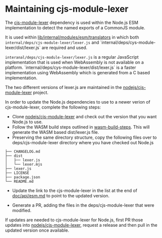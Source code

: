 # Maintaining cjs-module-lexer

The [cjs-module-lexer](https://github.com/nodejs/node/tree/master/deps/cjs-module-lexer)
dependency is used within the Node.js ESM implementation to detect the
named exports of a CommonJS module.

It is used within
[lib/internal/modules/esm/translators](https://github.com/nodejs/node/blob/master/lib/internal/modules/esm/translators.js)
in which both `internal/deps/cjs-module-lexer/lexer.js` and
\`internal/deps/cys-module-lexer/dist/lexer.js\` are required and used.

`interanal/deps/cjs-module-lexer/lexer.js`
is a regular JavaScript implementation that is
used when WebAssembly is not available on a platform.
\`internal/deps/cys-module-lexer/dist/lexer.js\` is a faster
implementation using WebAssembly
which is generated from a C based implementation.

The two different versions of lexer.js are maintained in the
[nodejs/cjs-module-lexer](https://github.com/nodejs/cjs-module-lexer) project.

In order to update the Node.js dependencies to use to a newer verion
of cjs-module-lexer, complete the following steps:

* Clone [nodejs/cjs-module-lexer](https://github.com/nodejs/cjs-module-lexer)
  and check out the version that you want Node.js to use.
* Follow the WASM build steps outlined in
  [wasm-build-steps](https://github.com/nodejs/cjs-module-lexer#wasm-build-steps).
  This will generate the WASM based dist/lexer.js file.
* Preserving the same directory structure, copy the following files over
  to deps/cjs-module-lexer directory where you have checked out Node.js

```text
├── CHANGELOG.md
├── dist
│   ├── lexer.js
│   └── lexer.mjs
├── lexer.js
├── LICENSE
├── package.json
└── README.md
```

* Update the link to the cjs-module-lexer in the list at the end of
  [doc/api/esm.md](https://github.com/nodejs/node/blob/master/doc/api/esm.md)
  to point to the updated version.

* Generate a PR, adding the files in the deps/cjs-module-lexer that
  were modified.

If updates are needed to cjs-module-lexer for Node.js, first PR
those updates into
[nodejs/cjs-module-lexer](https://github.com/nodejs/cjs-module-lexer),
request a release and then pull in the updated version once available.
